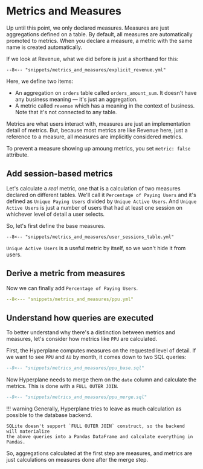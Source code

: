 # Metrics and Measures

Up until this point, we only declared measures. Measures are just aggregations defined
on a table. By default, all measures are automatically promoted to metrics. When you
declare a measure, a metric with the same name is created automatically.

If we look at Revenue, what we did before is just a shorthand for this:

```{ .yaml hl_lines="1 2 3 4 10 11" }
--8<-- "snippets/metrics_and_measures/explicit_revenue.yml"
```

Here, we define two items:

- An aggregation on `orders` table called `orders_amount_sum`. It doesn't have any
  business meaning — it's just an aggregation.
- A metric called `revenue` which has a meaning in the context of business. Note that
  it's not connected to any table.

Metrics are what users interact with, measures are just an implementation detail of
metrics. But, because most metrics are like Revenue here, just a reference to a measure,
all measures are implicitly considered metrics.

To prevent a measure showing up amoung metrics, you set `metric: false` attribute.


## Add session-based metrics

Let's calculate a _real_ metric, one that is a calculation of two measures declared on
different tables. We'll call it `Percentage of Paying Users` and it's defined as
`Unique Paying Users` divided by `Unique Active Users`. And `Unique Active Users`
is just a number of users that had at least one session on whichever level of detail
a user selects.

So, let's first define the base measures.

```{ .yaml }
--8<-- "snippets/metrics_and_measures/user_sessions_table.yml"
```

`Unique Active Users` is a useful metric by itself, so we won't hide it from users.


## Derive a metric from measures

Now we can finally add `Percentage of Paying Users`.

```yaml
--8<--- "snippets/metrics_and_measures/ppu.yml"
```


## Understand how queries are executed

To better understand why there's a distinction between metrics and measures, let's
consider how metrics like `PPU` are calculated.

First, the Hyperplane computes measures on the requested level of detail. If we want to
see `PPU` and `AU` by month, it comes down to two SQL queries:

```sql
--8<-- "snippets/metrics_and_measures/ppu_base.sql"
```

Now Hyperplane needs to merge them on the `date` column and calculate the metrics.
This is done with a `FULL OUTER JOIN`.

```sql
--8<-- "snippets/metrics_and_measures/ppu_merge.sql"
```

!!! warning
    Generally, Hyperplane tries to leave as much calculation as possible to the database
    backend.

    SQLite doesn't support `FULL OUTER JOIN` construct, so the backend will materialize
    the above queries into a Pandas DataFrame and calculate everything in Pandas.

So, aggregations calculated at the first step are measures, and metrics are just calculations
on measures done after the merge step.
